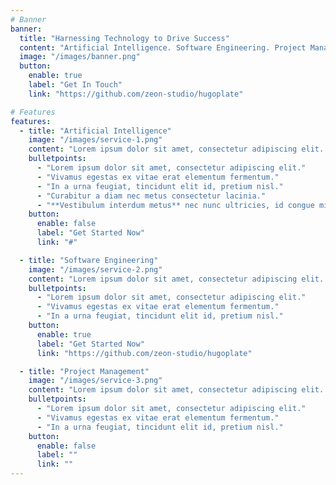 ```yaml
---
# Banner
banner:
  title: "Harnessing Technology to Drive Success"
  content: "Artificial Intelligence. Software Engineering. Project Management."
  image: "/images/banner.png"
  button:
    enable: true
    label: "Get In Touch"
    link: "https://github.com/zeon-studio/hugoplate"

# Features
features:
  - title: "Artificial Intelligence"
    image: "/images/service-1.png"
    content: "Lorem ipsum dolor sit amet, consectetur adipiscing elit. Proin quis convallis est. Nullam placerat urna ex, at pulvinar lorem malesuada et. Integer suscipit placerat tellus, eu rhoncus ipsum commodo ut."
    bulletpoints:
      - "Lorem ipsum dolor sit amet, consectetur adipiscing elit."
      - "Vivamus egestas ex vitae erat elementum fermentum."
      - "In a urna feugiat, tincidunt elit id, pretium nisl."
      - "Curabitur a diam nec metus consectetur lacinia."
      - "**Vestibulum interdum metus** nec nunc ultricies, id congue mi consectetur."
    button:
      enable: false
      label: "Get Started Now"
      link: "#"

  - title: "Software Engineering"
    image: "/images/service-2.png"
    content: "Lorem ipsum dolor sit amet, consectetur adipiscing elit. Proin quis convallis est. Nullam placerat urna ex, at pulvinar lorem malesuada et. Integer suscipit placerat tellus, eu rhoncus ipsum commodo ut."
    bulletpoints:
      - "Lorem ipsum dolor sit amet, consectetur adipiscing elit."
      - "Vivamus egestas ex vitae erat elementum fermentum."
      - "In a urna feugiat, tincidunt elit id, pretium nisl."
    button:
      enable: true
      label: "Get Started Now"
      link: "https://github.com/zeon-studio/hugoplate"

  - title: "Project Management"
    image: "/images/service-3.png"
    content: "Lorem ipsum dolor sit amet, consectetur adipiscing elit. Proin quis convallis est. Nullam placerat urna ex, at pulvinar lorem malesuada et. Integer suscipit placerat tellus, eu rhoncus ipsum commodo ut."
    bulletpoints:
      - "Lorem ipsum dolor sit amet, consectetur adipiscing elit."
      - "Vivamus egestas ex vitae erat elementum fermentum."
      - "In a urna feugiat, tincidunt elit id, pretium nisl."
    button:
      enable: false
      label: ""
      link: ""
---
```

